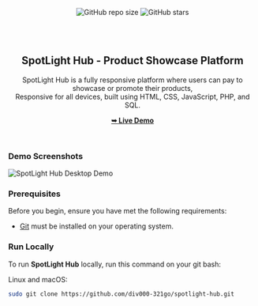 <div align="center">
  
  ![GitHub repo size](https://img.shields.io/github/repo-size/div000-321go/spotlight-hub)
  ![GitHub stars](https://img.shields.io/github/stars/div000-321go/spotlight-hub?style=social)


  <br />
  <br />

  <h2 align="center">SpotLight Hub - Product Showcase Platform</h2>

  SpotLight Hub is a fully responsive platform where users can pay to showcase or promote their products, <br />Responsive for all devices, built using HTML, CSS, JavaScript, PHP, and SQL.

  <a href="https://div000-321go.github.io/spotlight-hub/"><strong>➥ Live Demo</strong></a>

</div>

<br />

### Demo Screenshots

![SpotLight Hub Desktop Demo](./readme-images/desktop.png "Desktop Demo")

### Prerequisites

Before you begin, ensure you have met the following requirements:

* [Git](https://git-scm.com/downloads "Download Git") must be installed on your operating system.

### Run Locally

To run **SpotLight Hub** locally, run this command on your git bash:

Linux and macOS:

```bash
sudo git clone https://github.com/div000-321go/spotlight-hub.git
